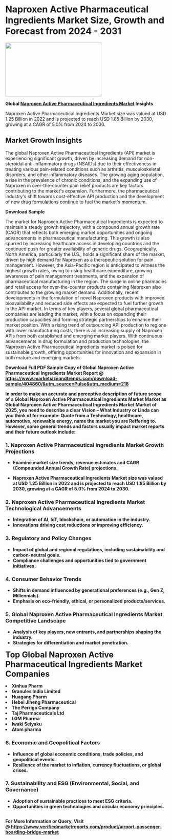<H1>Naproxen Active Pharmaceutical Ingredients Market Size, Growth and Forecast from 2024 - 2031</H1><img class="aligncenter size-medium wp-image-584254" src="https://thirdeyenews.in/wp-content/uploads/2024/09/Global-Market-Research-300x168.jpeg" alt="" width="300" height="168" /><p><strong>Global&nbsp;<a href="https://www.marketsizeandtrends.com/download-sample/404860/&amp;utm_source=Pulse&amp;utm_medium=218">Naproxen Active Pharmaceutical Ingredients Market</a> Insights</strong></p><p>Naproxen Active Pharmaceutical Ingredients Market size was valued at USD 1.25 Billion in 2022 and is projected to reach USD 1.85 Billion by 2030, growing at a CAGR of 5.0% from 2024 to 2030.</p><p><h2>Market Growth Insights</h2> <p>The global Naproxen Active Pharmaceutical Ingredients (API) market is experiencing significant growth, driven by increasing demand for non-steroidal anti-inflammatory drugs (NSAIDs) due to their effectiveness in treating various pain-related conditions such as arthritis, musculoskeletal disorders, and other inflammatory diseases. The growing aging population, a rise in the prevalence of chronic conditions, and the expanding use of Naproxen in over-the-counter pain relief products are key factors contributing to the market's expansion. Furthermore, the pharmaceutical industry's shift towards cost-effective API production and the development of new drug formulations continue to fuel the market's momentum.</p> <p><strong>Download Sample</strong></p> <p>The market for Naproxen Active Pharmaceutical Ingredients is expected to maintain a steady growth trajectory, with a compound annual growth rate (CAGR) that reflects both emerging market opportunities and ongoing advancements in pharmaceutical manufacturing. This growth is also spurred by increasing healthcare access in developing countries and the continued push for greater availability of generic drugs. Geographically, North America, particularly the U.S., holds a significant share of the market, driven by high demand for Naproxen as a therapeutic solution for pain management. However, the Asia-Pacific region is anticipated to witness the highest growth rates, owing to rising healthcare expenditure, growing awareness of pain management treatments, and the expansion of pharmaceutical manufacturing in the region. The surge in online pharmacies and retail access for over-the-counter products containing Naproxen also contributes to the growing market demand. Additionally, recent developments in the formulation of novel Naproxen products with improved bioavailability and reduced side effects are expected to fuel further growth in the API market. In terms of key players, several global pharmaceutical companies are leading the market, with a focus on expanding their production capacities and forming strategic partnerships to enhance their market position. With a rising trend of outsourcing API production to regions with lower manufacturing costs, there is an increasing supply of Naproxen APIs from both established and emerging market players. With continuous advancements in drug formulation and production technologies, the Naproxen Active Pharmaceutical Ingredients market is poised for sustainable growth, offering opportunities for innovation and expansion in both mature and emerging markets.</p> <p><strong></p><p><span class=""><strong>Download Full PDF Sample Copy of Global Naproxen Active Pharmaceutical Ingredients Market Report</strong> @ <a href="https://www.marketsizeandtrends.com/download-sample/404860/&amp;utm_source=Pulse&amp;utm_medium=218" target="_blank">https://www.marketsizeandtrends.com/download-sample/404860/&amp;utm_source=Pulse&amp;utm_medium=218</a></span></p><p>In order to make an accurate and perceptive description of future scope of a Global&nbsp;Naproxen Active Pharmaceutical Ingredients Market Market as Global&nbsp;Naproxen Active Pharmaceutical Ingredients Market Market of 2025, you need to describe a clear Vision &ndash; What Industry or Linda can you think of for example: Quote from a Technology, healthcare, automotive, renewable energy, name the market you are Reffering to. However, some general trends and factors usually impact market reports and their future outlook include:</p><h3>1.&nbsp;<strong>Naproxen Active Pharmaceutical Ingredients Market Growth Projections</strong></h3><ul><li>Examine market size trends, revenue estimates and CAGR (Compounded Annual Growth Rate) projections.</li><li><p>Naproxen Active Pharmaceutical Ingredients Market size was valued at USD 1.25 Billion in 2022 and is projected to reach USD 1.85 Billion by 2030, growing at a CAGR of 5.0% from 2024 to 2030.</p></li></ul><h3>2.&nbsp;<strong>Naproxen Active Pharmaceutical Ingredients Market Technological Advancements</strong></h3><ul><li>Integration of AI, IoT, blockchain, or automation in the industry.</li><li>Innovations driving cost reductions or improving efficiency.</li></ul><h3>3.&nbsp;<strong>Regulatory and Policy Changes</strong></h3><ul><li>Impact of global and regional regulations, including sustainability and carbon-neutral goals.</li><li>Compliance challenges and opportunities tied to government initiatives.</li></ul><h3>4.&nbsp;<strong>Consumer Behavior Trends</strong></h3><ul><li>Shifts in demand influenced by generational preferences (e.g., Gen Z, Millennials).</li><li>Emphasis on eco-friendly, ethical, or personalized products/services.</li></ul><h3>5.&nbsp;<strong>Global Naproxen Active Pharmaceutical Ingredients Market Competitive Landscape</strong></h3><ul><li>Analysis of key players, new entrants, and partnerships shaping the industry.</li><li>Strategies for differentiation and market penetration.</li></ul><p data-pm-slice="1 1 []"><span style="color: inherit; font-family: inherit; font-size: 25px;">Top Global Naproxen Active Pharmaceutical Ingredients Market Companies</span></p><div class="" data-test-id=""><p><li>Xinhua Pharm</li><li> Granules India Limited</li><li> Huagang Pharm</li><li> Hebei Jiheng Pharmaceutical</li><li> The Perrigo Company</li><li> Taj Pharmaceuticals Ltd</li><li> LGM Pharma</li><li> Iwaki Seiyaku</li><li> Atom pharma</li></p></div><h3>6.&nbsp;<strong>Economic and Geopolitical Factors</strong></h3><ul><li>Influence of global economic conditions, trade policies, and geopolitical events.</li><li>Resilience of the market to inflation, currency fluctuations, or global crises.</li></ul><h3>7.&nbsp;<strong>Sustainability and ESG (Environmental, Social, and Governance)</strong></h3><ul><li>Adoption of sustainable practices to meet ESG criteria.</li><li>Opportunities in green technologies and circular economy principles.</li></ul><h2><strong style="font-size: 14px;">For More Information or Query, Visit @&nbsp;</strong><a style="background-color: #ffffff; font-size: 14px;" href="https://www.marketsizeandtrends.com/report/naproxen-active-pharmaceutical-ingredients-market/" target="_blank">https://www.verifiedmarketreports.com/product/airport-passenger-boarding-bridge-market</a></h2>
